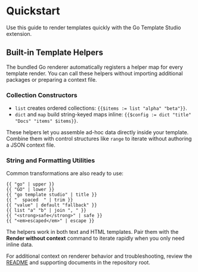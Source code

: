 # Quickstart

Use this guide to render templates quickly with the Go Template Studio extension.

## Built-in Template Helpers

The bundled Go renderer automatically registers a helper map for every template render. You can call these helpers without importing additional packages or preparing a context file.

### Collection Constructors
- `list` creates ordered collections: `{{$items := list "alpha" "beta"}}`.
- `dict` and `map` build string-keyed maps inline: `{{$config := dict "title" "Docs" "items" $items}}`.

These helpers let you assemble ad-hoc data directly inside your template. Combine them with control structures like `range` to iterate without authoring a JSON context file.

### String and Formatting Utilities
Common transformations are also ready to use:

```gotemplate
{{ "go" | upper }}
{{ "GO" | lower }}
{{ "go template studio" | title }}
{{ "  spaced  " | trim }}
{{ "value" | default "fallback" }}
{{ list "a" "b" | join ", " }}
{{ "<strong>safe</strong>" | safe }}
{{ "<em>escaped</em>" | escape }}
```

The helpers work in both text and HTML templates. Pair them with the **Render without context** command to iterate rapidly when you only need inline data.

For additional context on renderer behavior and troubleshooting, review the [README](../README.md) and supporting documents in the repository root.
